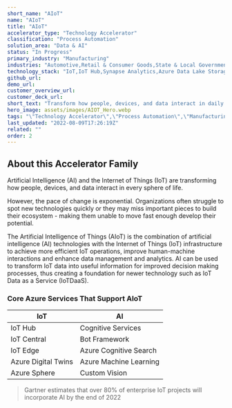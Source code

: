 ```yaml
---
short_name: "AIoT"
name: "AIoT"
title: "AIoT"
accelerator_type: "Technology Accelerator"
classification: "Process Automation"
solution_area: "Data & AI"
status: "In Progress"
primary_industry: "Manufacturing"
industries: "Automotive,Retail & Consumer Goods,State & Local Government"
technology_stack: "IoT,IoT Hub,Synapse Analytics,Azure Data Lake Storage,Azure Machine Learning"
github_url: 
demo_url: 
customer_overview_url: 
customer_deck_url: 
short_text: "Transform how people, devices, and data interact in daily life and work."
hero_image: assets/images/AIOT_Hero.webp
tags: "\"Technology Accelerator\",\"Process Automation\",\"Manufacturing\",\"Automotive\",\"Retail & Consumer Goods\",\"State & Local Government\",\"IoT\",\"IoT Hub\",\"Synapse Analytics\",\"Azure Data Lake Storage\",\"Azure Machine Learning\",\"Data & AI\",\"In Progress\""
last_updated: "2022-08-09T17:26:19Z"
related: ""
order: 2
---
```

## About this Accelerator Family

Artificial Intelligence (AI) and the Internet of Things (IoT) are transforming how people, devices, and data interact in every sphere of life.

However, the pace of change is exponential. Organizations often struggle to spot new technologies quickly or they may miss important pieces to build their ecosystem - making them unable to move fast enough develop their potential.

The Artificial Intelligence of Things (AIoT) is the combination of artificial intelligence (AI) technologies with the Internet of Things (IoT) infrastructure to achieve more efficient IoT operations, improve human-machine interactions and enhance data management and analytics. AI can be used to transform IoT data into useful information for improved decision making processes, thus creating a foundation for newer technology such as IoT Data as a Service (IoTDaaS).

### Core Azure Services That Support AIoT

__IoT__                 | __AI__
--------------------|--------
IoT Hub             | Cognitive Services
IoT Central         | Bot Framework
IoT Edge            | Azure Cognitive Search
Azure Digital Twins | Azure Machine Learning
Azure Sphere        | Custom Vision

> Gartner estimates that over 80% of enterprise IoT projects will incorporate AI by the end of 2022